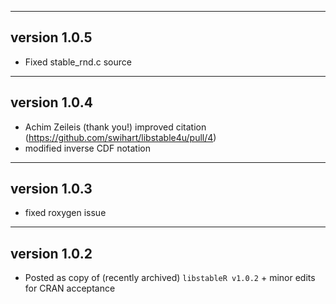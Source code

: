 ------------------------------------------------------------------------------
version 1.0.5
------------------------------------------------------------------------------

  * Fixed stable_rnd.c source 
  
------------------------------------------------------------------------------
version 1.0.4
------------------------------------------------------------------------------

  * Achim Zeileis (thank you!) improved citation (https://github.com/swihart/libstable4u/pull/4)
  * modified inverse CDF notation
  

------------------------------------------------------------------------------
version 1.0.3
------------------------------------------------------------------------------

  * fixed roxygen issue 
  
------------------------------------------------------------------------------
version 1.0.2
------------------------------------------------------------------------------

  * Posted as copy of (recently archived) `libstableR v1.0.2` + minor edits for CRAN acceptance
